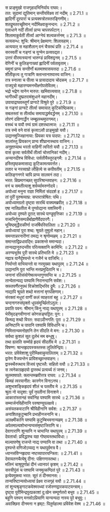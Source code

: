 

  
स प्राङ्मुखो राजगृहादभिनिर्याय राघव:।  
तत: सुदामां द्युतिमान् सन्तीर्यावेक्ष्य तां नदीम् ॥ 2.71.1 ॥   
ह्लादिनीं दूरपारां च प्रत्यक्स्त्रोतस्तरङ्गिणीम्।  
शतद्रूमतरच्छ्रीमान् नदीमिक्ष्वाकुनन्दन: ॥ 2.71.2 ॥   
एलाधाने नदीं तीर्त्वा प्राप्य चापरपर्पटान्।  
शिलामाकुर्वतीं तीर्त्वा आग्नेयं शल्यकर्त्तनम् ॥ 2.71.3 ॥   
सत्यसन्ध: शुचि: श्रीमान् प्रेक्षमाण: शिलावहाम्।  
अत्ययात् स महाशैलान् वनं चैत्ररथं प्रति ॥ 2.71.4 ॥   
सरस्वतीं च गङ्गां च युग्मेन प्रत्यपद्यत।  
उत्तरं वीरमत्स्यानां भारुण्डं प्राविशद्वनम् ॥ 2.71.5 ॥   
वेगिनीं च कुलिङ्गाख्यां ह्लादिनीं पर्वतावृताम्।  
यमुनां प्राप्य सन्तीर्णो बलमाश्वासयत्तदा ॥ 2.71.6 ॥   
शीतीकृत्य तु गात्राणि क्लान्तानाश्वास्य वाजिन:।  
तत्र स्नात्वा च पीत्वा च प्रायादादाय चोदकम् ॥ 2.71.7 ॥   
राजपुत्रो महारण्यमनभीक्ष्णोपसेवितम्।  
भद्रो भद्रेण यानेन मारुत: खमिवात्ययात् ॥ 2.71.8 ॥   
भागीरथीं दुष्प्रतरामंशुधाने महानदीम्।  
उपायाद्राघवस्तूर्णं प्राग्वटे विश्रुते पुरे ॥ 2.71.9 ॥   
स गङ्गां प्राग्वटे तीर्त्वा समायात् कुटिकोष्ठिकाम्।  
सबलस्तां स तीर्त्वाथ समायाद्धर्मवर्द्धनम् ॥ 2.71.10 ॥   
तोरणं दक्षिणार्द्धेन जम्बूप्रस्थमुपागमत्।  
वरूथं च ययौ रम्यं ग्रामं दशरथात्मज: ॥ 2.71.11 ॥   
तत्र रम्ये वने वासं कृत्वाऽसौ प्राङ्मुखो ययौ।  
उद्यानमुज्जिहानाया: प्रियका यत्र पादपा: ॥ 2.71.12 ॥   
सालांस्तु प्रियकान् प्राप्य शीघ्रानास्थाय वाजिन:।  
अनुज्ञाप्याथ भरतो वाहिनीं त्वरितो ययौ ॥ 2.71.13 ॥   
वासं कृत्वा सर्वतीर्थे तीर्त्वा चोत्तानिकां नदीम्।  
अन्यानदीश्च विविधा: पार्वतीयैस्तुरङ्गमै: ॥ 2.71.14 ॥   
हस्तिपृष्ठकमासाद्य कुटिकामत्यवर्त्तत।  
ततार च नरव्याघ्रो लौहित्ये स कपीवतीम् ॥ 2.71.15 ॥   
कलिङ्गनगरे चापि प्राप्य सालवनं तदा।  
भरत: क्षिप्रमागच्छत् सुपरिश्रान्तवाहन: ॥ 2.71.16 ॥   
वनं च समतीत्याशु शर्वर्य्यामरुणोदये।  
अयोध्यां मनुना राज्ञा निर्मितां संददर्श ह ॥ 2.71.17 ॥   
तां पुरीं पुरुषव्याघ्र: सप्तरात्रोषित: पथि।  
अयोध्यामग्रतो दृष्ट्वा सारथिं वाक्यमब्रवीत् ॥ 2.71.18 ॥   
एषा नातिप्रतीता मे पुण्यो़द्याना यशस्विनी।  
अयोध्या दृश्यते दूरात् सारथे पाण्डुमृत्तिका ॥ 2.71.19 ॥   
यज्वभिर्गुणसम्पन्नैर्बाह्मणैर्वेदपारगै:।  
भूयिष्ठमृद्धैराकीर्णा राजर्षिपरिपालिता ॥ 2.71.20 ॥   
अयोध्यायां पुरा शब्द: श्रूयते तुमुलो महान्।  
समन्तान्नरनारीणां तमद्य न श्रृणोम्यहम् ॥ 2.71.21 ॥   
समान्ताद्विप्रधावद्भि: प्रकाशन्ते ममान्यदा।  
तान्यद्यानुरुदन्तीव परित्यक्तानि कामिभि: ॥ 2.71.22 ॥   
अरण्यभूतेव पुरी सारथे प्रतिभाति मे ॥ 2.71.23 ॥   
नह्यत्र यानैर्दृश्यन्ते न गजैर्न च वाजिभि:।  
निर्यान्तो वाभियान्तो वा नरमुख्या यथापुरम् ॥ 2.71.24 ॥   
उद्यानानि पुरा भान्ति मत्तप्रमुदितानि च।  
जनानां रतिसंयोगेष्वत्यन्तगुणवन्ति च ॥ 2.71.25 ॥   
तान्येतान्यद्य पश्यामि निरानन्दानि सर्वश:।  
स्रस्तपर्णैरनुपथं विक्रोशद्भिरिव द्रुमै: ॥ 2.71.26 ॥   
नाद्यापि श्रूयते शब्दो मत्तानां मृगपक्षिणाम्।  
संरक्तां मधुरां वाणीं कलं व्याहरतां बहु ॥ 2.71.27 ॥   
चन्दनागरुसंपृक्तो धूपसंमूर्च्छितोऽतुल:।  
प्रवाति पवन: श्रीमान् किंनु नाद्य यथापुरम् ॥ 2.71.28 ॥   
भेरीमृदङ्गवीणानां कोणसङ्घट्टित: पुन:।  
किमद्य शब्दो विरत: सदाऽदीनगति: पुरा ॥ 2.71.29 ॥   
अनिष्टानि च पापानि पश्यामि विविधानि च।  
निमित्तान्यमनोज्ञानि तेन सीदति मे मन: ॥ 2.71.30 ॥   
सर्वथा कुशलं सूत दुर्लभं मम बन्धुषु।  
तथा ह्यसति सम्मोहे हृदयं सीदतीव मे ॥ 2.71.31 ॥   
विषण्ण: श्रान्तहृदयस्त्रस्तस्स लुलितेन्द्रिय:।  
भरत: प्रविवेशाशु पुरीमिक्ष्वाकुपालिताम् ॥ 2.71.32 ॥   
द्वारेण वैजयन्तेन प्राविशच्छ्रान्तवाहन:।  
द्वास्स्थैरुत्थाय विजयं पृष्टस्तै: सहितो ययौ ॥ 2.71.33 ॥   
स त्वनेकाग्रहृदयो द्वास्स्थं प्रत्यर्च्य तं जनम्।  
सूतमश्वपते: क्लान्तमब्रवीत्तत्र राघव: ॥ 2.71.34 ॥   
किमहं त्वरयानीत: कारणेन विनाऽनघ।  
अशुभाशङ्किहृदयं शीलं च पततीव मे ॥ 2.71.35 ॥   
श्रुता नो यादृशा: पूर्वं नृपतीनां विनाशने।  
आकारांस्तानहं सर्वानिह पश्यामि सारथे ॥ 2.71.36 ॥   
सम्मार्जनविहीनानि परुषाण्युपलक्षये।  
असंयतकवाटानि श्रीविहीनानि सर्वश: ॥ 2.71.37 ॥   
अनाशितकुटुम्बानि प्रभाहीनजनानि च।  
अलक्ष्मीकानि पश्यामि कुटुम्बिभवनान्यहम् ॥ 2.71.38 ॥   
अपेतमाल्यशोभान्यप्यसंमृष्टाजिराणि च।  
देवागाराणि शून्यानि न चाभान्ति यथापुरम् ॥ 2.71.39 ॥   
देवतार्चा: प्रविद्धाश्च यज्ञ गोष्ठ्यस्तथाविधा:।  
माल्यापणेषु राजन्ते नाद्य पण्यानि वा तथा ॥ 2.71.40 ॥   
दृश्यन्ते वणिजोऽप्यद्य न यथापूर्वमत्र वै।  
ध्यानसंविग्नहृदया नष्टव्यापारयन्त्रिता: ॥ 2.71.41 ॥   
देवायतनचैत्येषु दीना: पक्षिगणास्तथा।  
मलिनं चाश्रुपूर्णाक्षं दीनं ध्यानपरं कृशम् ॥ 2.71.42 ॥   
सस्त्रीपुंसं च पश्यामि जनमुत्कण्ठितं पुरे ॥ 2.71.43 ॥   
इत्येवमुक्त्वा भरत: सूतं तं दीनमानस:।  
तान्यरिष्टान्ययोध्यायां प्रेक्ष्य राजगृहं ययौ ॥ 2.71.44 ॥   
तां शून्यश्रृङ्गाटकवेश्मरथ्यां रजोरुणद्वारकपाटयन्त्राम्।  
दृष्ट्वा पुरीमिन्द्रपुरप्रकाशां दु:खेन सम्पूर्णतरो बभूव ॥ 2.71.45 ॥   
बहूनि पश्यन् मनसोऽप्रियाणि यान्यन्यदा नास्य पुरे बभूवु:।  
अवाक्छिरा दीनमना न हृष्ट: पितुर्महात्मा प्रविवेश वेश्म ॥ 2.71.46 ॥   
